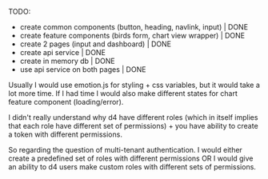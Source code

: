 TODO:

- create common components (button, heading, navlink, input) | DONE
- create feature components (birds form, chart view wrapper) | DONE
- create 2 pages (input and dashboard) | DONE
- create api service | DONE
- create in memory db | DONE
- use api service on both pages | DONE

Usually I would use emotion.js for styling + css variables, but it would take a lot more time. If I had time I would also make different states for chart feature component (loading/error).

I didn't really understand why d4 have different roles (which in itself implies that each role have different set of permissions) + you have ability to create a token with different permissions.

So regarding the question of multi-tenant authentication. I would either create a predefined set of roles with different permissions OR I would give an ability to d4 users make custom roles with different sets of permissions.
